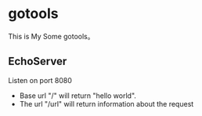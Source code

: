 # gotools
This is My Some gotools。

## EchoServer
Listen on port 8080
- Base url "/" will return "hello world".
- The url "/url" will return information about the request